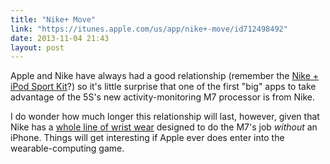 ```yaml
---
title: "Nike+ Move"
link: "https://itunes.apple.com/us/app/nike+-move/id712498492"
date: 2013-11-04 21:43
layout: post
---
```

Apple and Nike have always had a good relationship (remember the [Nike + iPod Sport Kit](http://www.pcmag.com/article2/0,2817,1989319,00.asp)?) so it's little surprise that one of the first "big" apps to take advantage of the 5S's new activity-monitoring M7 processor is from Nike.

I do wonder how much longer this relationship will last, however, given that Nike has a [whole line of wrist wear](http://www.nike.com/us/en_us/c/nikeplus-fuelband) designed to do the M7's job _without_ an iPhone. Things will get interesting if Apple ever does enter into the wearable-computing game.